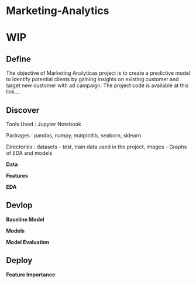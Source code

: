 # Marketing-Analytics

# WIP

## Define
The objective of Marketing Analyticas project is to create  a predictive model to identify potential clients by gaining insights on existing customer and target new customer with ad campaign. The project code is available at this link....

## Discover
Tools Used : Jupyter Notebook

Packages : pandas, numpy, matplotlib, seaborn, sklearn

Directories : datasets - test, train data used in the project, images - Graphs of EDA and models

**Data**



**Features**



**EDA**



## Devlop


**Baseline Model**





**Models**



**Model Evaluation**




## Deploy




**Feature Importance**
